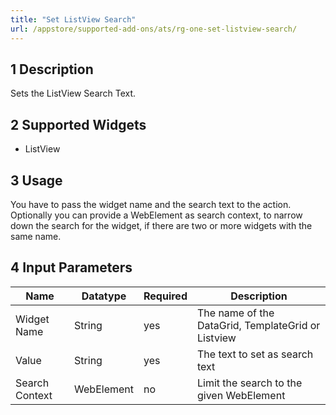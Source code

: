 ```yaml
---
title: "Set ListView Search"
url: /appstore/supported-add-ons/ats/rg-one-set-listview-search/
---
```


## 1 Description

Sets the ListView Search Text.

## 2 Supported Widgets

* ListView

## 3 Usage

You have to pass the widget name and the search text to the action.
Optionally you can provide a WebElement as search context, to narrow down the search for the widget, if there are two or more widgets with the same name.

## 4 Input Parameters

Name | Datatype |Required| Description
--- | --- | --- | ---
Widget Name | String | yes | The name of the DataGrid, TemplateGrid or Listview
Value | String | yes | The text to set as search text
Search Context | WebElement | no |Limit the search to the given WebElement
